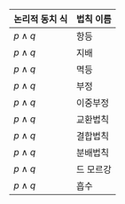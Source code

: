 
| 논리적 동치 식 | 법칙 이름 |
|:-------------- |:--------- |
| $p  \land q$   |        항등   |
| $p  \land q$   |        지배   |
| $p  \land q$   |        멱등  |
| $p  \land q$   |         부정  |
|       $p  \land q$           | 이중부정          |
|      $p  \land q$           |    교환법칙       |
|      $p  \land q$           |     결합법칙      |
|      $p  \land q$           |     분배법칙      |
|      $p  \land q$           |     드 모르강      |
|      $p  \land q$           |      흡수     |
      
